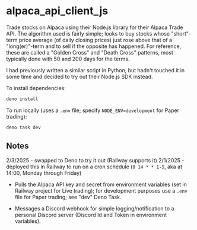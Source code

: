 # alpaca_api_client_js

Trade stocks on Alpaca using their Node.js library for their Alpaca Trade API. The algorithm used is fairly simple; looks to buy stocks whose "short"-term price average (of daily closing prices) just rose above that of a "long(er)"-term and to sell if the opposite has happened. For reference, these are called a "Golden Cross" and "Death Cross" patterns, most typically done with 50 and 200 days for the terms.

I had previously written a similar script in Python, but hadn't touched it in some time and decided to try out their Node.js SDK instead.

To install dependencies:

```bash
deno install
```

To run locally (uses a `.env` file; specify `NODE_ENV=development` for Paper trading):

```bash
deno task dev
```

## Notes

2/3/2025 - swapped to Deno to try it out (Railway supports it)
2/1/2025 - deployed this in Railway to run on a cron schedule (`0 14 * * 1-5`, aka at 14:00, Monday through Friday)

- Pulls the Alpaca API key and secret from environment variables (set in Railway project for Live trading); for development purposes use a `.env` file for Paper trading; see "dev" Deno Task.

- Messages a Discord webhook for simple logging/notification to a personal Discord server (Discord Id and Token in environment variables).

